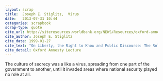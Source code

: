 ```yaml
---
layout: scrap
title:  Joseph E. Stiglitz,  Virus
date:   2013-07-31 10:44
categories: scrapbook
scrap-type: quote
cite_url: http://siteresources.worldbank.org/NEWS/Resources/oxford-amnesty.pdf
cite_author: Joseph E. Stiglitz
cite_date: 1999-01-27
cite_text: "On Liberty, the Right to Know and Public Discourse: The Role of Transparency in Public Life" 
cite_detail: Oxford Amnesty Lecture
---
```


The culture of secrecy was a like a virus, spreading from one part of the government to another, until it invaded areas where national security played no role at all.